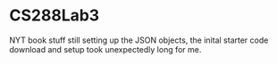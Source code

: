 # CS288Lab3
NYT book stuff
still setting up the JSON objects, the inital starter code download and setup took unexpectedly long for me.
